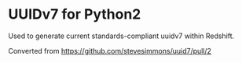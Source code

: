 # UUIDv7 for Python2

Used to generate current standards-compliant uuidv7 within Redshift.

Converted from https://github.com/stevesimmons/uuid7/pull/2